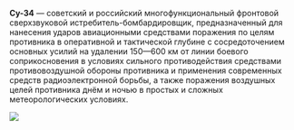 **Су-34**  — советский и российский многофункциональный фронтовой сверхзвуковой истребитель-бомбардировщик, предназначенный для нанесения ударов авиационными средствами поражения по целям противника в оперативной и тактической глубине с сосредоточением основных усилий на удалении 150—600 км от линии боевого соприкосновения в условиях сильного противодействия средствами противовоздушной обороны противника и применения современных средств радиоэлектронной борьбы, а также поражения воздушных целей противника днём и ночью в простых и сложных метеорологических условиях.

![](../img/su-34.jpg)
